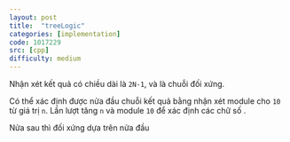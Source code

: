 ```yaml
---
layout: post
title:  "treeLogic"
categories: [implementation]
code: 1017229
src: [cpp]
difficulty: medium
---
```


Nhận xét kết quả có chiều dài là `2N-1`, và là chuỗi đối xứng.

Có thể xác định được nửa đầu chuỗi kết quả bằng nhận xét module cho `10` từ giá trị `n`. Lần lượt tăng `n` và module `10` để xác định các chữ số .

Nửa sau thì đối xứng dựa trên nửa đầu
